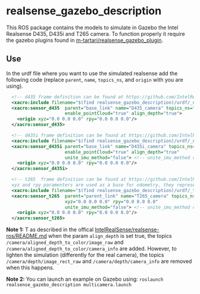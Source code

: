 # realsense_gazebo_description

This ROS package contains the models to simulate in Gazebo the Intel Realsense D435, D435i and T265 camera.
To function properly it require the gazebo plugins found in [m-tartari/realsense_gazebo_plugin](https://github.com/m-tartari/realsense_gazebo_plugin).

## Use

In the urdf file where you want to use the simulated realsense add the following code (replace ```parent```, ```name```, ```topics_ns```, and ```origin```  with you are using).

```xml
  <!-- d435 frame definition can be found at https://github.com/IntelRealSense/librealsense/blob/master/doc/d435i.md -->
  <xacro:include filename="$(find realsense_gazebo_description)/urdf/_d435.urdf.xacro"/>
  <xacro:sensor_d435  parent="base_link" name="D435_camera" topics_ns="D435_camera"
                      enable_pointCloud="true" align_depth="true">
    <origin xyz="0.0 0.0 0.0" rpy="0.0 0.0 0.0"/>
  </xacro:sensor_d435>

  <!-- d435i frame definition can be found at https://github.com/IntelRealSense/librealsense/blob/master/doc/d435i.md -->
  <xacro:include filename="$(find realsense_gazebo_description)/urdf/_d435i.urdf.xacro"/>
  <xacro:sensor_d435i parent="base_link" name="D435i_camera" topics_ns="D435i_camera"
                      enable_pointCloud="true" align_depth="true"
                      unite_imu_method="false"> <!-- unite_imu_method can be false, copy or linear_interpolation -->
    <origin xyz="0.0 0.0 0.0" rpy="0.0 0.0 0.0"/>
  </xacro:sensor_d435i>

  <!-- t265  frame definition can be found at https://github.com/IntelRealSense/librealsense/blob/master/doc/t265.md 
  xyz and rpy paramenters are used as a base for odometry, they represent the traspformation from the robot base_link -->
  <xacro:include filename="$(find realsense_gazebo_description)/urdf/_t265.urdf.xacro"/>
  <xacro:sensor_t265  parent="parent_link" name="T265_camera" topics_ns="T265_camera"
                      xyz="0.0 0.0 0.0" rpy="0.0 0.0 0.0"
                      unite_imu_method="false"> <!-- unite_imu_method can be false, copy or linear_interpolation -->
    <origin xyz="0.0 0.0 0.0" rpy="0.0 0.0 0.0"/>
  </xacro:sensor_t265>
```

**Note 1:** T
as described in the offical [IntelRealSense/realsense-ros/README.md](https://github.com/IntelRealSense/realsense-ros/blob/development/README.md) when the param ```align_depth``` is set true, the topics ```/camera/aligned_depth_to_color/image_raw``` and ```/camera/aligned_depth_to_color/camera_info``` are added. However, to lighten the simulation (differently for the real camera), the topics ```/camera/depth/image_rect_raw``` and ```/camera/depth/camera_info``` are removed when this happens.

**Note 2:** You can launch an example on Gazebo using: ```roslaunch realsense_gazebo_description multicamera.launch```